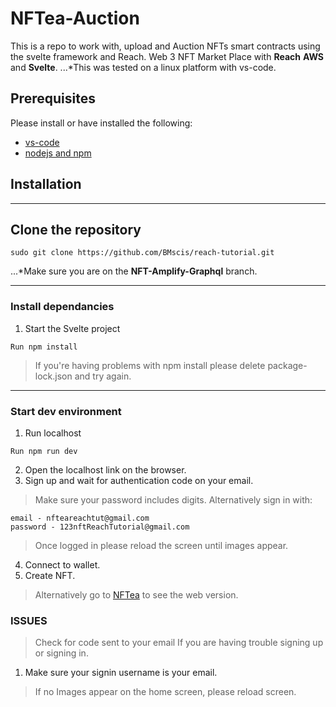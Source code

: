 # NFTea-Auction
This is a repo to work with, upload and Auction NFTs smart contracts using the svelte framework and Reach.
Web 3 NFT Market Place with **Reach** **AWS** and **Svelte**.
...*This was tested on a linux platform with vs-code.

## Prerequisites

Please install or have installed the following:
- [vs-code](https://code.visualstudio.com/download)
- [nodejs and npm](https://nodejs.org/en/download/)

## Installation
___
## Clone the repository
```shell
sudo git clone https://github.com/BMscis/reach-tutorial.git
```
...*Make sure you are on the **NFT-Amplify-Graphql** branch.
___
### Install dependancies
1. Start the Svelte project
```shell
Run npm install
````
> If you're having problems with npm install please delete package-lock.json and try again.
___
### Start dev environment
1. Run localhost
```shell
Run npm run dev
```
2. Open the localhost link on the browser.
3. Sign up and wait for authentication code on your email.
> Make sure your password includes digits.
> Alternatively sign in with:
```
email - nfteareachtut@gmail.com
password - 123nftReachTutorial@gmail.com
```
> Once logged in please reload the screen until images appear.
4. Connect to wallet.
6. Create NFT.
> Alternatively go to [NFTea](https://bmscis.github.io/reach-tutorial/) to see the web version.

### ISSUES
> Check for code sent to your email
> If you are having trouble signing up or signing in.
1. Make sure your signin username is your email.
> If no Images appear on the home screen, please reload screen.
